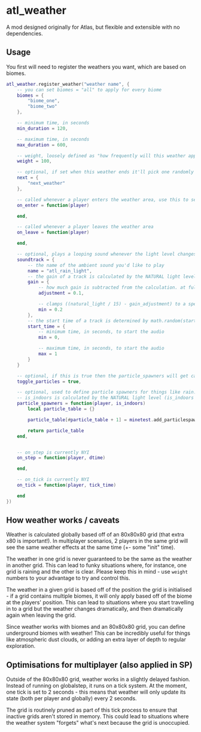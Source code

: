 # atl_weather

A mod designed originally for Atlas, but flexible and extensible with no dependencies.

## Usage

You first will need to register the weathers you want, which are based on biomes.

```lua
atl_weather.register_weather("weather name", {
    -- you can set biomes = "all" to apply for every biome
    biomes = {
        "biome_one",
        "biome_two"
    },

    -- minimum time, in seconds
    min_duration = 120,

    -- maximum time, in seconds
    max_duration = 600,

    -- weight, loosely defined as "how frequently will this weather apply?"
    weight = 100,

    -- optional, if set when this weather ends it'll pick one randomly from this list
    next = {
        "next_weather"
    },

    -- called whenever a player enters the weather area, use this to set lighting, clouds, etc
    on_enter = function(player)

    end,

    -- called whenever a player leaves the weather area
    on_leave = function(player)

    end,

    -- optional, plays a looping sound whenever the light level changes
    soundtrack = {
        -- the name of the ambient sound you'd like to play
        name = "atl_rain_light",
        -- the gain of a track is calculated by the NATURAL light level (ie: the light level at your feet without any torches and at full daytime) divided by 15, with an adjustment and minimum
        gain = {
            -- how much gain is subtracted from the calculation. at full natural light AND 0.1 adjustment, the gain value would be 0.9
            adjustment = 0.1,

            -- clamps ((natural_light / 15) - gain_adjustment) to a specified minimum
            min = 0.2
        },
        -- the start time of a track is determined by math.random(start_time.min, start_time.max)
        start_time = {
            -- minimum time, in seconds, to start the audio
            min = 0,

            -- maximum time, in seconds, to start the audio
            max = 1
        }
    }

    -- optional, if this is true then the particle_spawners will get called dynamically based off of whether or not you're indoors
    toggle_particles = true,

    -- optional, used to define particle spawners for things like rain. when toggle_particles is false, this will only run at the same time on_enter is called
    -- is_indoors is calculated by the NATURAL light level (is_indoors = natural_light_level <= 8)
    particle_spawners = function(player, is_indoors)
        local particle_table = {}

        particle_table[#particle_table + 1] = minetest.add_particlespawner({ ... })

        return particle_table
    end,


    -- on_step is currently NYI
    on_step = function(player, dtime)

    end,

    -- on_tick is currently NYI
    on_tick = function(player, tick_time)

    end
})
```

## How weather works / caveats

Weather is calculated globally based off of an 80x80x80 grid (that extra x80 is important!). In multiplayer scenarios, 2 players in the same grid will see the same weather effects at the same time (+- some "init" time).

The weather in one grid is never guaranteed to be the same as the weather in another grid. This can lead to funky situations where, for instance, one grid is raining and the other is clear. Please keep this in mind - use `weight` numbers to your advantage to try and control this.

The weather in a given grid is based off of the position the grid is initialised - if a grid contains multiple biomes, it will only apply based off of the biome at the players' position. This can lead to situations where you start travelling in to a grid but the weather changes dramatically, and then dramatically again when leaving the grid.

Since weather works with biomes and an 80x80x80 grid, you can define underground biomes with weather! This can be incredibly useful for things like atmospheric dust clouds, or adding an extra layer of depth to regular exploration.

## Optimisations for multiplayer (also applied in SP)

Outside of the 80x80x80 grid, weather works in a slightly delayed fashion. Instead of running on globalstep, it runs on a tick system. At the moment, one tick is set to 2 seconds - this means that weather will only update its state (both per player and globally) every 2 seconds.

The grid is routinely pruned as part of this tick process to ensure that inactive grids aren't stored in memory. This could lead to situations where the weather system "forgets" what's next because the grid is unoccupied.